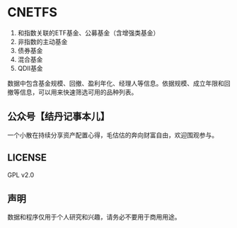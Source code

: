# CNETFS

1. 和指数关联的ETF基金、公募基金（含增强类基金）
1. 非指数的主动基金
1. 债券基金
1. 混合基金
1. QDII基金

数据中包含基金规模、回撤、盈利年化、经理人等信息。依据规模、成立年限和回撤等信息，可以用来快速筛选可用的品种列表。

## 公众号【结丹记事本儿】
一个小散在持续分享资产配置心得，毛估估的奔向财富自由，欢迎围观参与。

## LICENSE
GPL v2.0

## 声明
数据和程序仅用于个人研究和兴趣，请务必不要用于商用用途。
